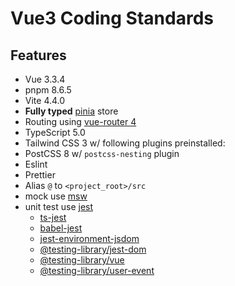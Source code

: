 # Vue3 Coding Standards

## Features

- Vue 3.3.4
- pnpm 8.6.5
- Vite 4.4.0
- **Fully typed** [pinia](https://pinia.vuejs.org/) store
- Routing using [vue-router 4](https://router.vuejs.org/)
- TypeScript 5.0
- Tailwind CSS 3 w/ following plugins preinstalled:
  <!-- - `@tailwindcss/aspect-ratio`
  - `@tailwindcss/line-clamp`
  - `@tailwindcss/typography`
  - `@tailwindcss/forms`
  - `firefox`-variant -->
- PostCSS 8 w/ `postcss-nesting` plugin
- Eslint
- Prettier
- Alias `@` to `<project_root>/src`
- mock use [msw](https://mswjs.io/)
- unit test use [jest](https://jestjs.io/)
  - [ts-jest](https://www.npmjs.com/package/ts-jest)
  - [babel-jest](https://www.npmjs.com/package/babel-jest)
  - [jest-environment-jsdom](https://www.npmjs.com/package/jest-environment-jsdom)
  - [@testing-library/jest-dom](https://testing-library.com/docs/ecosystem-jest-dom/)
  - [@testing-library/vue](https://testing-library.com/docs/vue-testing-library/intro/)
  - [@testing-library/user-event](https://testing-library.com/docs/ecosystem-user-event/)
<!-- - Predefined and fully typed global variables:
  - `VITE_APP_VERSION` is read from `package.json` version at build time
  - `VITE_APP_BUILD_EPOCH` is populated as `new Date().getTime()` at build time
- Using newest `script setup` syntax w/ Ref sugar (see the official [Script Setup documentation](https://vuejs.org/api/sfc-script-setup.html) and [Ref Sugar RFC](https://github.com/vuejs/rfcs/discussions/369) discussion)
- Cypress.io e2e tests (configured similarly to `vue-cli`)
- Cypress.io component tests
- GitHub workflows
  - Dependabot
  - Automated e2e tests
  - Automated component tests
- GitLab CI
  - Automated e2e tests
  - Automated component tests  -->
